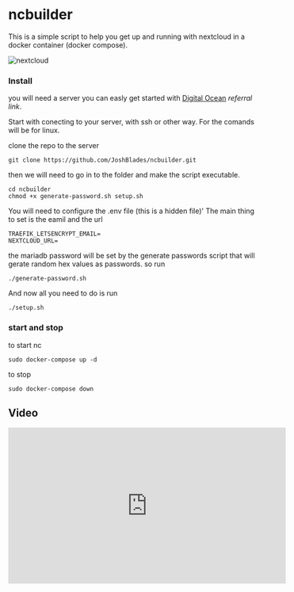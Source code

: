 # ncbuilder

This is a simple script to help you get up and running with nextcloud in a docker container (docker compose). 

![nextcloud](https://www.acadiana-computer.com/images/blog/Nextcloud_Owncloud_IMAP_Login_Authentication/nextcloud.png)

### Install 

you will need a server you can easly get started with [Digital Ocean](https://m.do.co/c/b4cde2d765ba) _referral link_.

Start with conecting to your server, with ssh or other way. 
For the comands will be for linux. 

clone the repo to the server

```
git clone https://github.com/JoshBlades/ncbuilder.git
```
then we will need to go in to the folder and make the script executable. 
```
cd ncbuilder
chmod +x generate-password.sh setup.sh
```

You will need to configure the .env file (this is a hidden file)'
The main thing to set is the eamil and the url 
```
TRAEFIK_LETSENCRYPT_EMAIL=
NEXTCLOUD_URL=
```

the mariadb password will be set by the generate passwords script that will gerate random hex values as passwords. 
so run
```
./generate-password.sh 
```

And now all you need to do is run 

```
./setup.sh 
```

### start and stop

to start nc 
```
sudo docker-compose up -d
```

to stop 
```
sudo docker-compose down
```

## Video 

<iframe width="560" height="315" src="https://www.youtube.com/embed/a0k1zTaYT38" frameborder="0" allow="accelerometer; autoplay; encrypted-media; gyroscope; picture-in-picture" allowfullscreen></iframe>
